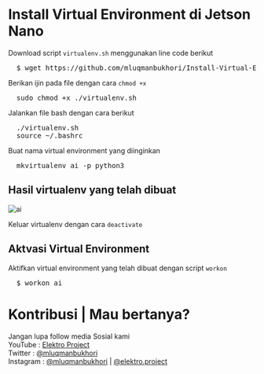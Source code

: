 # Install Virtual Environment di Jetson Nano
Download script `virtualenv.sh` menggunakan line code berikut
<pre>
  $ wget https://github.com/mluqmanbukhori/Install-Virtual-Environment-Jetson/raw/main/virtualenv.sh
</pre>

Berikan ijin pada file dengan cara `chmod +x`
<pre>
  sudo chmod +x ./virtualenv.sh
</pre>

Jalankan file bash dengan cara berikut
<pre>
  ./virtualenv.sh
  source ~/.bashrc
</pre>

Buat nama virtual environment yang diinginkan
<pre>
  mkvirtualenv ai -p python3
</pre>

## Hasil virtualenv yang telah dibuat
![ai](https://github.com/mluqmanbukhori/Install-Virtual-Environment-Jetson/blob/main/cuplikan.jpg)

Keluar virtualenv dengan cara `deactivate`

## Aktvasi Virtual Environment
Aktifkan virtual environment yang telah dibuat dengan script `workon`
<pre>
  $ workon ai
</pre>

# Kontribusi | Mau bertanya?
Jangan lupa follow media Sosial kami <br>
YouTube : [Elektro Project](https://www.youtube.com/elektroproject) <br>
Twitter : [@mluqmanbukhori](https://twitter.com/mluqmanbukhori) <br>
Instagram : [@mluqmanbukhori](https://instagram.com/mluqmanbukhori) | [@elektro.project](https://instagram.com/elektro.project)
